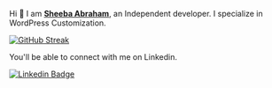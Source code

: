   
Hi 👋 I am  **[Sheeba Abraham](https://iSheeba.com)**, an Independent developer. I specialize in WordPress Customization.  


[![GitHub Streak](https://streak-stats.demolab.com?user=isheeba&date_format=M%20j%5B%2C%20Y%5D)](https://git.io/streak-stats)
 
You'll be able to connect with me on Linkedin.  

[![Linkedin Badge](https://img.shields.io/badge/-LinkedIn-blue?style=flat-square&logo=Linkedin&logoColor=white&link=https://www.linkedin.com/in/sheebaabraham/)](https://www.linkedin.com/in/sheebaabraham/)
 
